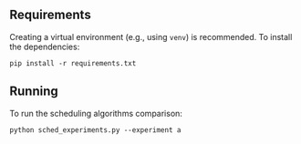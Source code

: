 ## Requirements

Creating a virtual environment (e.g., using `venv`) is recommended.
To install the dependencies:

	pip install -r requirements.txt

## Running

To run the scheduling algorithms comparison:

	python sched_experiments.py --experiment a
